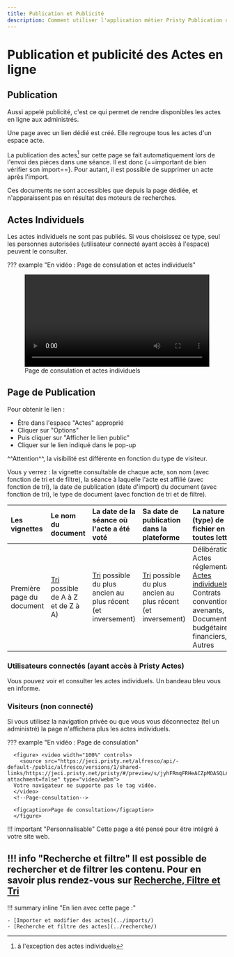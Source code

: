 ```yaml
---
title: Publication et Publicité
description: Comment utiliser l'application métier Pristy Publication des Actes Administratifs
---
```


<!--
  Copyright 2022 - Jeci SARL - https://jeci.fr

  Permission is granted to copy, distribute and/or modify this document
  under the terms of the GNU Free Documentation License, Version 1.3
  or any later version published by the Free Software Foundation;
  with no Invariant Sections, no Front-Cover Texts, and no Back-Cover Texts.
  A copy of the license is included in the section entitled "GNU
  Free Documentation License".

  You should have received a copy of the GNU Free Documentation License
  along with this program.  If not, see http://www.gnu.org/licenses/.
-->

# Publication et publicité des Actes en ligne

## Publication

Aussi appelé publicité, c'est ce qui permet de rendre disponibles les actes en ligne aux administrés.

Une page avec un lien dédié est créé. Elle regroupe tous les actes d'un espace acte.

La publication des actes[^1] sur cette page se fait automatiquement lors de l'envoi des pièces dans une séance. Il est donc {==important de bien vérifier son import==}. Pour autant, il est possible de supprimer un acte après l'import.

Ces documents ne sont accessibles que depuis la page dédiée, et n'apparaissent pas en résultat des moteurs de recherches.

[^1]: à l'exception des actes individuels

## Actes Individuels

Les actes individuels ne sont pas publiés. Si vous choisissez ce type, seul les personnes autorisées (utilisateur connecté ayant accès à l'espace) peuvent le consulter.

<!--
Il est aussi possible de partager ce document avec un lien direct, à une personne extérieure.
-->

??? example "En vidéo : Page de consulation et actes individuels"
      <figure> <video width="100%" controls>
      <source src="https://jeci.pristy.net/alfresco/api/-default-/public/alfresco/versions/1/shared-links/Yj6UJx1xTeWrqGy65y_Oxw/content?attachment=false" type="video/webm">
      Votre navigateur ne supporte pas le tag vidéo.
      </video>
      <!--Page-de-consulation-ai-->
      <figcaption>Page de consulation et actes individuels</figcaption>
      </figure>

## Page de Publication

Pour obtenir le lien :

-   Être dans l'espace "Actes" approprié
-   Cliquer sur "Options"
-   Puis cliquer sur "Afficher le lien public"
-   Cliquer sur le lien indiqué dans le pop-up

^^Attention^^, la visibilité est différente en fonction du type de visiteur.

Vous y verrez : la vignette consultable de chaque acte, son nom (avec fonction de tri et de filtre), la séance à laquelle l'acte est affilié (avec fonction de tri), la date de publication (date d'import) du document (avec fonction de tri), le type de document (avec fonction de tri et de filtre).

| Les vignettes | Le nom du document | La date de la séance où l'acte a été voté | Sa date de publication dans la plateforme | La nature (type) de fichier en toutes lettres |
| :--- | :--- | :--- | :--- | :---- |
| Première page du document | [Tri](../recherche/#tri) possible de A à Z et de Z à A) | [Tri](../recherche/#tri) possible du plus ancien au plus récent (et inversement) | [Tri](../recherche/#tri) possible du plus ancien au plus récent (et inversement) | Délibération, Actes réglementaires, [Actes individuels](../utilisation/#actes-individuels), Contrats conventions et avenants, Documents budgétaires et financiers, Autres |

### Utilisateurs connectés (ayant accès à Pristy Actes)

Vous pouvez voir et consulter les actes individuels.
Un bandeau bleu vous en informe.

### Visiteurs (non connecté)

Si vous utilisez la navigation privée ou que vous vous déconnectez (tel un administré) la page n'affichera plus les actes individuels.

??? example "En vidéo : Page de consulation"

      <figure> <video width="100%" controls>
        <source src="https://jeci.pristy.net/alfresco/api/-default-/public/alfresco/versions/1/shared-links/https://jeci.pristy.net/pristy/#/preview/s/jyhFRmqFRHeACZpMOASQLA/content?attachment=false" type="video/webm">
      Votre navigateur ne supporte pas le tag vidéo.
      </video>
      <!--Page-consultation-->

      <figcaption>Page de consultation</figcaption>
      </figure>

!!! important "Personnalisable"
      Cette page a été pensé pour être intégré à votre site web.

!!! info "Recherche et filtre"
      Il est possible de rechercher et de filtrer les contenu. Pour en savoir plus rendez-vous sur [Recherche, Filtre et Tri](../recherche/)
---

!!! summary inline "En lien avec cette page :"

    - [Importer et modifier des actes](../imports/)
    - [Recherche et filtre des actes](../recherche/)
